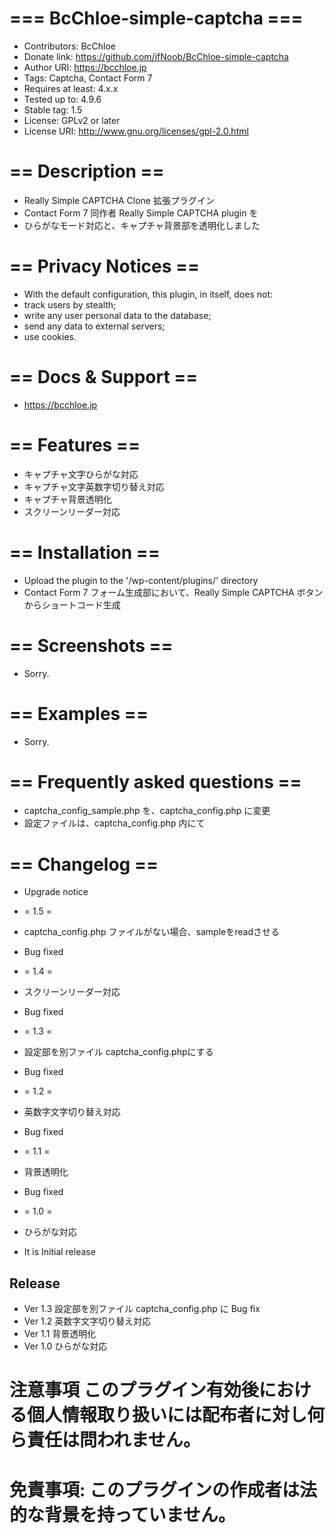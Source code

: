 # === BcChloe-simple-captcha ===
* Contributors: BcChloe
* Donate link: https://github.com/ifNoob/BcChloe-simple-captcha
* Author URI: https://bcchloe.jp
* Tags: Captcha, Contact Form 7
* Requires at least: 4.x.x
* Tested up to: 4.9.6
* Stable tag: 1.5
* License: GPLv2 or later
* License URI: http://www.gnu.org/licenses/gpl-2.0.html

# == Description ==
* Really Simple CAPTCHA Clone 拡張プラグイン
* Contact Form 7 同作者 Really Simple CAPTCHA plugin を
* ひらがなモード対応と、キャプチャ背景部を透明化しました 

# == Privacy Notices ==
* With the default configuration, this plugin, in itself, does not:
* track users by stealth;
* write any user personal data to the database;
* send any data to external servers;
* use cookies.

# == Docs & Support ==
* https://bcchloe.jp

# == Features ==
* キャプチャ文字ひらがな対応
* キャプチャ文字英数字切り替え対応
* キャプチャ背景透明化
* スクリーンリーダー対応

# == Installation ==
* Upload the plugin to the '/wp-content/plugins/' directory
* Contact Form 7 フォーム生成部において、Really Simple CAPTCHA ボタンからショートコード生成

# == Screenshots ==
* Sorry.

# == Examples ==
* Sorry.

# == Frequently asked questions ==
* captcha_config_sample.php を、captcha_config.php に変更
* 設定ファイルは、captcha_config.php 内にて

# == Changelog ==
* Upgrade notice
* = 1.5 =
* captcha_config.php ファイルがない場合、sampleをreadさせる
*  Bug fixed

* = 1.4 =
* スクリーンリーダー対応
* Bug fixed

* = 1.3 =
* 設定部を別ファイル captcha_config.phpにする
* Bug fixed

* = 1.2 =
* 英数字文字切り替え対応
* Bug fixed

* = 1.1 =
* 背景透明化
* Bug fixed

* = 1.0 =
*  ひらがな対応
* It is Initial release

## Release

* Ver 1.3 設定部を別ファイル captcha_config.php に Bug fix
* Ver 1.2 英数字文字切り替え対応
* Ver 1.1 背景透明化 
* Ver 1.0 ひらがな対応




# 注意事項 このプラグイン有効後における個人情報取り扱いには配布者に対し何ら責任は問われません。
# 免責事項: このプラグインの作成者は法的な背景を持っていません。
